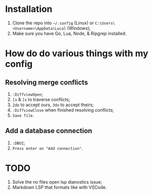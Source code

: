 # Installation

1. Clone the repo into `~/.config` (Linux) or `C:\Users\<Username>\AppData\Local` (Windows);
1. Make sure you have Go, Lua, Node, & Ripgrep installed.

# How do do various things with my config

## Resolving merge conflicts

1. `:DiffviewOpen`;
2. `[x` & `]x` to traverse conflicts;
3. `2do` to accept ours, `3do`  to accept theirs;
4. `:DiffviewClose` when finished resolving conflicts;
5. `Save file`.

## Add a database connection

1. `:DBUI`;
2. `Press enter on "Add connection"`.

# TODO

1. Solve the no files open lsp dianostics issue;
2. Markdown LSP that formats like with VSCode.
